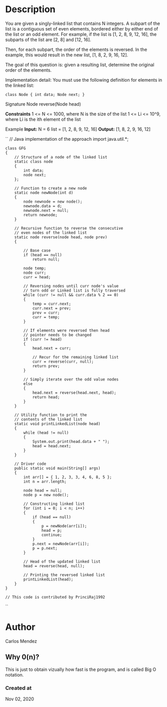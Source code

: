 # Description
You are given a singly-linked list that contains N integers. A subpart of the list is a contiguous set of even elements, bordered either by either end of the list or an odd element. For example, if the list is [1, 2, 8, 9, 12, 16], the subparts of the list are [2, 8] and [12, 16].

Then, for each subpart, the order of the elements is reversed. In the example, this would result in the new list, [1, 8, 2, 9, 16, 12].

The goal of this question is: given a resulting list, determine the original order of the elements.

Implementation detail:
You must use the following definition for elements in the linked list:

`class Node {
    int data;
    Node next;
}`

Signature
Node reverse(Node head)

**Constraints**
1 <= N <= 1000, where N is the size of the list
1 <= Li <= 10^9, where Li is the ith element of the list

Example
**Input:**
N = 6
list = [1, 2, 8, 9, 12, 16]
**Output:**
[1, 8, 2, 9, 16, 12]

``
 	// Java implementation of the approach 
 	import java.util.*; 
 	
 	class GFG 
 	{ 
 	 	// Structure of a node of the linked list 
 	 	static class node 
 	 	{ 
 	 		int data; 
 	 		node next; 
 	 	}; 
 	 	
 	 	// Function to create a new node 
 	 	static node newNode(int d) 
 	 	{ 
 	 		node newnode = new node(); 
 	 		newnode.data = d; 
 	 		newnode.next = null; 
 	 		return newnode; 
 	 	} 
 	 	
 	 	// Recursive function to reverse the consecutive 
 	 	// even nodes of the linked list 
 	 	static node reverse(node head, node prev) 
 	 	{ 
 	 	
 	 		// Base case 
 	 		if (head == null) 
 	 			return null; 
 	 	
 	 		node temp; 
 	 		node curr; 
 	 		curr = head; 
 	 	
 	 		// Reversing nodes until curr node's value 
 	 		// turn odd or Linked list is fully traversed 
 	 		while (curr != null && curr.data % 2 == 0) 
 	 		{ 
 	 			temp = curr.next; 
 	 			curr.next = prev; 
 	 			prev = curr; 
 	 			curr = temp; 
 	 		} 
 	 	
 	 		// If elements were reversed then head 
 	 		// pointer needs to be changed 
 	 		if (curr != head) 
 	 		{ 
 	 			head.next = curr; 
 	 	
 	 			// Recur for the remaining linked list 
 	 			curr = reverse(curr, null); 
 	 			return prev; 
 	 		} 
 	 	
 	 		// Simply iterate over the odd value nodes 
 	 		else
 	 		{ 
 	 			head.next = reverse(head.next, head); 
 	 			return head; 
 	 		} 
 	 	} 
 	 	
 	 	// Utility function to print the 
 	 	// contents of the linked list 
 	 	static void printLinkedList(node head) 
 	 	{ 
 	 		while (head != null) 
 	 		{ 
 	 			System.out.print(head.data + " "); 
 	 			head = head.next; 
 	 		} 
 	 	} 
 	 	
 	 	// Driver code 
 	 	public static void main(String[] args) 
 	 	{ 
 	 		int arr[] = { 1, 2, 3, 3, 4, 6, 8, 5 }; 
 	 		int n = arr.length; 
 	 	
 	 		node head = null; 
 	 		node p = new node(); 
 	 	
 	 		// Constructing linked list 
 	 		for (int i = 0; i < n; i++) 
 	 		{ 
 	 			if (head == null) 
 	 			{ 
 	 				p = newNode(arr[i]); 
 	 				head = p; 
 	 				continue; 
 	 			} 
 	 			p.next = newNode(arr[i]); 
 	 			p = p.next; 
 	 		} 
 	 	
 	 		// Head of the updated linked list 
 	 		head = reverse(head, null); 
 	 	
 	 		// Printing the reversed linked list 
 	 		printLinkedList(head); 
 	 	} 
 	} 
 	
 	// This code is contributed by PrinciRaj1992 
``

# Author
Carlos Mendez

## Why 0(n)?
This is just to obtain vizually how fast is the program, and is called Big O notation.

### Created at 
Nov 02, 2020
